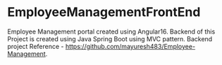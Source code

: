 # EmployeeManagementFrontEnd

Employee Management portal created using Angular16. Backend of this Project is created using Java Spring Boot using MVC pattern. Backend project Reference - https://github.com/mayuresh483/Employee-Management. 
